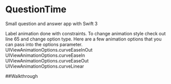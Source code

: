 # QuestionTime

Small question and answer app with Swift 3

Label animation done with constraints. To change animation style check out line 65 and change option type. Here are a few animation options that you can pass into the options parameter. 
UIViewAnimationOptions.curveEaseInOut
UIViewAnimationOptions.curveEaseIn
UIViewAnimationOptions.curveEaseOut
UIViewAnimationOptions.curveLinear

##Walkthrough
